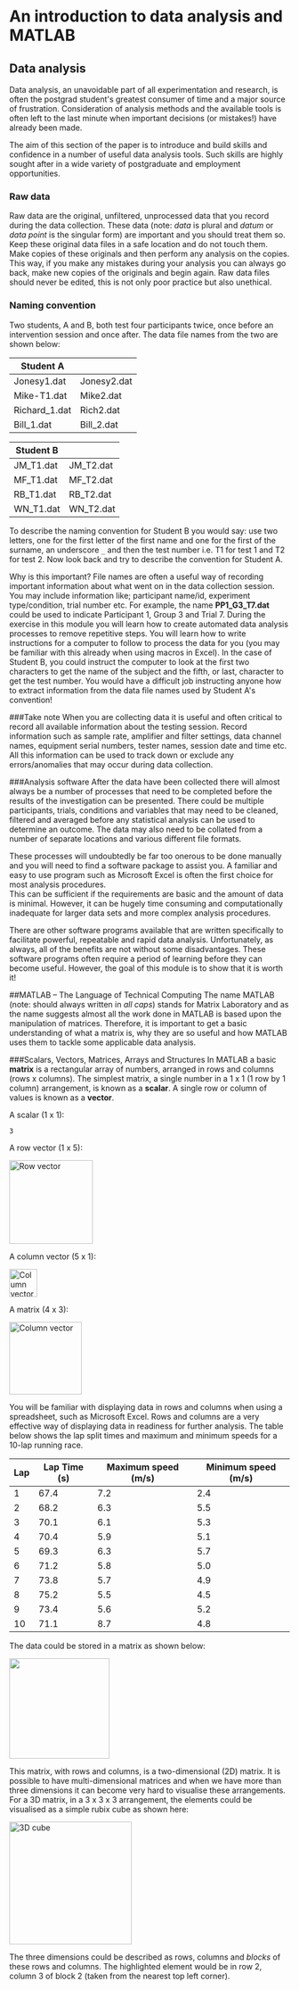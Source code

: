 # An introduction to data analysis and MATLAB

## Data analysis
Data analysis, an unavoidable part of all experimentation and research, is often the postgrad student's greatest consumer of time and a major source of frustration. Consideration of analysis methods and the available tools is often left to the last minute when important decisions (or mistakes!) have already been made.

The aim of this section of the paper is to introduce and build skills and confidence in a number of useful data analysis tools. Such skills are highly sought after in a wide variety of postgraduate and employment opportunities.

### Raw data
Raw data are the original, unfiltered, unprocessed data that you record during the data collection. 
These data (note: *data* is plural and *datum* or *data point* is the singular form) are important and you should treat them so. Keep these original data files in a safe location and do not touch them. Make copies of these originals and then perform any analysis on the copies. This way, if you make any mistakes during your analysis you can always go back, make new copies of the originals and begin again. Raw data files should never be edited, this is not only poor practice but also unethical.

### Naming convention
Two students, A and B, both test four participants twice, once before an intervention session and once after. The data file names from the two are shown below:

| Student A  		| 					|
| ------------- 	| ----------- 	|
| Jonesy1.dat 	| Jonesy2.dat 	|
| Mike-T1.dat  	| Mike2.dat 		|
| Richard_1.dat	| Rich2.dat 		|
| Bill_1.dat 		| Bill_2.dat 		|

| Student B  		| 					|
| ------------- 	| ----------- 	|
| JM_T1.dat	 	| JM_T2.dat	 	|
| MF_T1.dat	  	| MF_T2.dat 		|
| RB_T1.dat		| RB_T2.dat 		|
| WN_T1.dat 		| WN_T2.dat 		|

To describe the naming convention for Student B you would say: use two letters, one for the first letter of the first name and one for the first of the surname, an underscore `_` and then the test number i.e. T1 for test 1 and T2 for test 2. Now look back and try to describe the convention for Student A.

Why is this important? File names are often a useful way of recording important information about what went on in the data collection session. You may include information like; participant name/id, experiment type/condition, trial number etc. For example, the name **PP1\_G3_T7.dat** could be used to indicate Participant 1, Group 3 and Trial 7. During the exercise in this module you will learn how to create automated data analysis processes to remove repetitive steps. You will learn how to write instructions for a computer to follow to process the data for you (you may be familiar with this already when using macros in Excel). In the case of Student B, you could instruct the computer to look at the first two characters to get the name of the subject and the fifth, or last, character to get the test number. You would have a difficult job instructing anyone how to extract information from the data file names used by Student A's convention!

###Take note
When you are collecting data it is useful and often critical to record all available information about the testing session. Record information such as sample rate, amplifier and filter settings, data channel names, equipment serial numbers, tester names, session date and time etc. All this information can be used to track down or exclude any errors/anomalies that may occur during data collection.

###Analysis software
After the data have been collected there will almost always be a number of processes that need to be completed before the results of the investigation can be presented. There could be multiple participants, trials, conditions and variables that may need to be cleaned, filtered and averaged before any statistical analysis can be used to determine an outcome. The data may also need to be collated from a number of separate locations and various different file formats.

These processes will undoubtedly be far too onerous to be done manually and you will need to find a software package to assist you. A familiar and easy to use program such as Microsoft Excel is often the first choice for most analysis procedures.  
This can be sufficient if the requirements are basic and the amount of data is minimal. However, it can be hugely time consuming and computationally inadequate for larger data sets and more complex analysis procedures.

There are other software programs available that are written specifically to facilitate powerful, repeatable and rapid data analysis. Unfortunately, as always, all of the benefits are not without some disadvantages. These software programs often require a period of learning before they can become useful. However, the goal of this module is to show that it is worth it!

##MATLAB – The Language of Technical Computing
The name MATLAB (note: should always written in *all caps*) stands for Matrix Laboratory and as the name suggests almost all the work done in MATLAB is based upon the manipulation of matrices. Therefore, it is important to get a basic understanding of what a matrix is, why they are so useful and how MATLAB uses them to tackle some applicable data analysis.

###Scalars, Vectors, Matrices, Arrays and Structures
In MATLAB a basic **matrix** is a rectangular array of numbers, arranged in rows and columns (rows x columns). The simplest matrix, a single number in a 1 x 1 (1 row by 1 column) arrangement, is known as a **scalar**. A single row or column of values is known as a **vector**.

A scalar (1 x 1):

`3`

A row vector (1 x 5):

<img src="../figs/row_vector.pdf" alt="Row vector" width="150">

A column vector (5 x 1):

<img src="../figs/col_vector.pdf" alt="Column vector" width="50">

A matrix (4 x 3):

<img src="../figs/matrix_43.pdf" alt="Column vector" width="130">

You will be familiar with displaying data in rows and columns when using a spreadsheet, such as Microsoft Excel. Rows and columns are a very effective way of displaying data in readiness for further analysis. 
The table below shows the lap split times and maximum and minimum speeds for a 10-lap running race.

| Lap   	| Lap Time (s) | Maximum speed (m/s) | Minimum speed (m/s) |
| ----- | ----- | ----- | ----- |
1 | 67.4 | 7.2 | 2.4 |
2 | 68.2 | 6.3 | 5.5 |
3 | 70.1 | 6.1 | 5.3 |
4 | 70.4 | 5.9 | 5.1 |
5 | 69.3 | 6.3 | 5.7 |
6 | 71.2 | 5.8 | 5.0 |
7 | 73.8 | 5.7 | 4.9 |
8 | 75.2 | 5.5 | 4.5 |
9 | 73.4 | 5.6 | 5.2 |
10 | 71.1 | 8.7 | 4.8 |

The data could be stored in a matrix as shown below:

<img src="../figs/lap_matrix.pdf" alt=" " width="180">

This matrix, with rows and columns, is a two-dimensional (2D) matrix. It is possible to have multi-dimensional matrices and when we have more than three dimensions it can become very hard to visualise these arrangements. For a 3D matrix, in a 3 x 3 x 3 arrangement, the elements could be visualised as a simple rubix cube as shown here:

 <img src="../figs/3x3cube.png" alt="3D cube" width="220"> 
 
The three dimensions could be described as rows, columns and *blocks* of these rows and columns. The highlighted element would be in row 2, column 3 of block 2 (taken from the nearest top left corner).